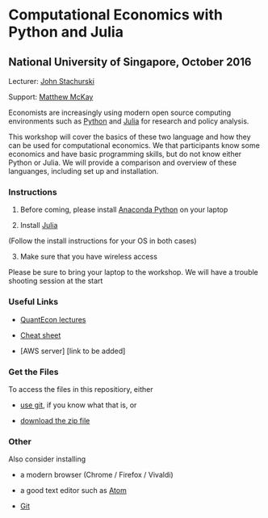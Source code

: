 #  Computational Economics with Python and Julia

##  National University of Singapore, October 2016


Lecturer: [John Stachurski](http://johnstachurski.net/)

Support: [Matthew McKay](https://github.com/mmcky)

Economists are increasingly using modern open source computing environments
such as [Python](https://www.python.org/) and [Julia](http://julialang.org/)
for research and policy analysis.

This workshop will cover the basics of these two language and how they can be
used for computational economics.  We that participants know some economics
and have basic programming skills, but do not know either Python or Julia.  We
will provide a comparison and overview of these languanges, including set up
and installation.


### Instructions


1. Before coming, please install [Anaconda Python](https://www.continuum.io/downloads) on your laptop

2. Install [Julia](http://julialang.org/downloads)

(Follow the install instructions for your OS in both cases)

3. Make sure that you have wireless access

Please be sure to bring your laptop to the workshop.  We will have a trouble shooting session at the start


### Useful Links

* [QuantEcon lectures](http://lectures.quantecon.org/)

* [Cheat sheet](http://cheatsheets.quantecon.org/)

* [AWS server]  [link to be added]

### Get the Files

To access the files in this repositiory, either 

* [use git](https://git-scm.com), if you know what that is, or

* [download the zip file](https://github.com/QuantEcon/Keio_workshop/archive/master.zip)


### Other

Also consider installing 

* a modern browser (Chrome / Firefox / Vivaldi) 

* a good text editor such as [Atom](https://atom.io/)

* [Git](https://git-scm.com/downloads)

